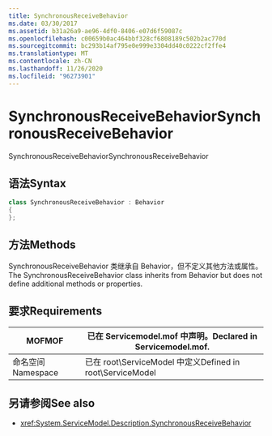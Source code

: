 ```yaml
---
title: SynchronousReceiveBehavior
ms.date: 03/30/2017
ms.assetid: b31a26a9-ae96-4df0-8406-e07d6f59087c
ms.openlocfilehash: c00659b0ac464bbf328cf6808189c502b2ac770d
ms.sourcegitcommit: bc293b14af795e0e999e3304dd40c0222cf2ffe4
ms.translationtype: MT
ms.contentlocale: zh-CN
ms.lasthandoff: 11/26/2020
ms.locfileid: "96273901"
---
```

# <a name="synchronousreceivebehavior"></a><span data-ttu-id="621b2-102">SynchronousReceiveBehavior</span><span class="sxs-lookup"><span data-stu-id="621b2-102">SynchronousReceiveBehavior</span></span>

<span data-ttu-id="621b2-103">SynchronousReceiveBehavior</span><span class="sxs-lookup"><span data-stu-id="621b2-103">SynchronousReceiveBehavior</span></span>  
  
## <a name="syntax"></a><span data-ttu-id="621b2-104">语法</span><span class="sxs-lookup"><span data-stu-id="621b2-104">Syntax</span></span>  
  
```csharp
class SynchronousReceiveBehavior : Behavior  
{  
};  
```  
  
## <a name="methods"></a><span data-ttu-id="621b2-105">方法</span><span class="sxs-lookup"><span data-stu-id="621b2-105">Methods</span></span>  

 <span data-ttu-id="621b2-106">SynchronousReceiveBehavior 类继承自 Behavior，但不定义其他方法或属性。</span><span class="sxs-lookup"><span data-stu-id="621b2-106">The SynchronousReceiveBehavior class inherits from Behavior but does not define additional methods or properties.</span></span>  
  
## <a name="requirements"></a><span data-ttu-id="621b2-107">要求</span><span class="sxs-lookup"><span data-stu-id="621b2-107">Requirements</span></span>  
  
|<span data-ttu-id="621b2-108">MOF</span><span class="sxs-lookup"><span data-stu-id="621b2-108">MOF</span></span>|<span data-ttu-id="621b2-109">已在 Servicemodel.mof 中声明。</span><span class="sxs-lookup"><span data-stu-id="621b2-109">Declared in Servicemodel.mof.</span></span>|  
|---------|-----------------------------------|  
|<span data-ttu-id="621b2-110">命名空间</span><span class="sxs-lookup"><span data-stu-id="621b2-110">Namespace</span></span>|<span data-ttu-id="621b2-111">已在 root\ServiceModel 中定义</span><span class="sxs-lookup"><span data-stu-id="621b2-111">Defined in root\ServiceModel</span></span>|  
  
## <a name="see-also"></a><span data-ttu-id="621b2-112">另请参阅</span><span class="sxs-lookup"><span data-stu-id="621b2-112">See also</span></span>

- <xref:System.ServiceModel.Description.SynchronousReceiveBehavior>
